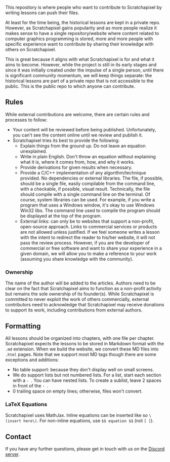 This repository is where people who want to contribute to Scratchapixel by writing lessons can push their files.

At least for the time being, the historical lessons are kept in a private repo. However, as Scratchapixel gains popularity and as more people realize it makes sense to have a single repository/website where content related to computer graphics programming is stored, more and more people with specific experience want to contribute by sharing their knowledge with others on Scratchapixel.

This is great because it aligns with what Scratchapixel is for and what it aims to become. However, while the project is still in its early stages and since it was initially created under the impulse of a single person, until there is significant community momentum, we will keep things separate: the historical lessons are part of a private repo that is not accessible to the public. This is the public repo to which anyone can contribute.

## Rules

While external contributions are welcome, there are certain rules and processes to follow:

- Your content will be reviewed before being published. Unfortunately, you can't see the content online until we review and publish it.
- Scratchapixel tries its best to provide the following:
  - Explain things from the ground up. Do not leave an equation unexplained.
  - Write in plain English. Don't throw an equation without explaining what it is, where it comes from, how, and why it works.
  - Provide derivations for given results when necessary.
  - Provide a C/C++ implementation of any algorithm/technique provided. No dependencies or external libraries. The file, if possible, should be a single file, easily compilable from the command line, with a checkable, if possible, visual result. Technically, the file should compile with a single command line on the terminal. Of course, system libraries can be used. For example, if you write a program that uses a Windows window, it's okay to use Windows Win32 libs. The command line used to compile the program should be displayed at the top of the program.
  - External links: can only be to websites that support a non-profit, open-source approach. Links to commercial services or products are not allowed unless justified. If we feel someone writes a lesson with the intent to redirect the reader to his/her website, it will not pass the review process. However, if you are the developer of commercial or free software and want to share your experience in a given domain, we will allow you to make a reference to your work (assuming you share knowledge with the community).

### Ownership

The name of the author will be added to the articles. Authors need to be clear on the fact that Scratchapixel aims to function as a non-profit activity but remains the sole ownership of its founder(s). While Scratchapixel is committed to never exploit the work of others commercially, external contributors need to acknowledge that Scratchapixel may receive donations to support its work, including contributions from external authors.

## Formatting

All lessons should be organized into chapters, with one file per chapter. Scratchapixel expects the lessons to be stored in Markdown format with the `.md` extension. When we build the website, we convert these MD files into `.html` pages. Note that we support most MD tags though there are some exceptions and additions:

- No table support: because they don't display well on small screens.
- We do support lists but not numbered lists. For a list, start each section with a `- `. You can have nested lists. To create a sublist, leave 2 spaces in front of the `- `.
- 0 trailing space on empty lines; otherwise, files won't convert.

### LaTeX Equations

Scratchapixel uses MathJax. Inline equations can be inserted like so `\(insert here\)`. For non-inline equations, use `$$ equation $$` (not `[ ]`).

## Contact

If you have any further questions, please get in touch with us on the [Discord server](https://discord.gg/bmWVasTduj).
